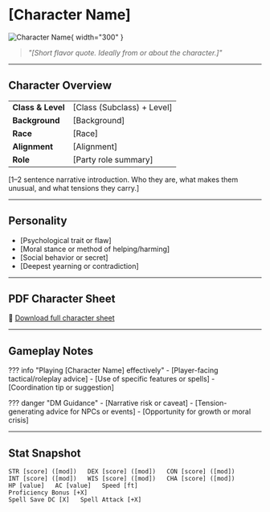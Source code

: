 # [Character Name]

![Character Name](assets/firstname-lastname.png){ width="300" }

> *"[Short flavor quote. Ideally from or about the character.]"*

---

## Character Overview

|                   |                                      |
| ----------------- | ------------------------------------ |
| **Class & Level** | [Class (Subclass) + Level]           |
| **Background**    | [Background]                         |
| **Race**          | [Race]                               |
| **Alignment**     | [Alignment]                          |
| **Role**          | [Party role summary]                 |

[1–2 sentence narrative introduction. Who they are, what makes them unusual, and what tensions they carry.]

---

## Personality

* [Psychological trait or flaw]
* [Moral stance or method of helping/harming]
* [Social behavior or secret]
* [Deepest yearning or contradiction]

---

## PDF Character Sheet

📄 [Download full character sheet](assets/[pdf-file-name])

---

## Gameplay Notes

??? info "Playing [Character Name] effectively"
	- [Player-facing tactical/roleplay advice]
	- [Use of specific features or spells]
	- [Coordination tip or suggestion]

??? danger "DM Guidance"
	- [Narrative risk or caveat]
	- [Tension-generating advice for NPCs or events]
	- [Opportunity for growth or moral crisis]

---

## Stat Snapshot

```text
STR [score] ([mod])   DEX [score] ([mod])   CON [score] ([mod])
INT [score] ([mod])   WIS [score] ([mod])   CHA [score] ([mod])
HP [value]   AC [value]   Speed [ft]
Proficiency Bonus [+X]
Spell Save DC [X]   Spell Attack [+X]
```